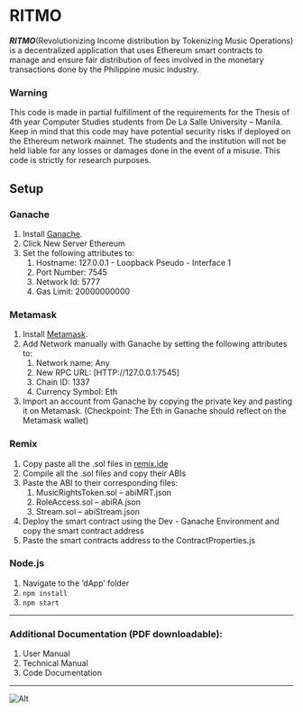 
# **RITMO**

**_RITMO_**(Revolutionizing Income distribution by Tokenizing Music Operations)  is a decentralized application that uses Ethereum smart contracts to manage and  ensure fair distribution of fees involved in the monetary transactions done by the Philippine music industry.

### **Warning**



This code is made in partial fulfillment of the requirements for the Thesis of 4th year Computer Studies students from De La Salle University – Manila. Keep in mind that this code may have potential security risks if deployed on the Ethereum network mainnet. The students and the institution will not be held liable for any losses or damages done in the event of a misuse. This code is strictly for research purposes. 

## **Setup**


### **Ganache**



1. Install [Ganache](https://trufflesuite.com/ganache/).
2. Click New Server Ethereum
3. Set the following attributes to:
    1. Hostname: 127.0.0.1 - Loopback Pseudo - Interface 1
    2. Port Number: 7545
    3. Network Id: 5777
    4. Gas Limit: 20000000000

### **Metamask**



1. Install [Metamask](https://metamask.io/).
2. Add Network manually with Ganache by setting the following attributes to:
    1. Network name: Any
    2. New RPC URL: [HTTP://127.0.0.1:7545]
    3. Chain ID: 1337
    4. Currency Symbol: Eth
3. Import an account from Ganache by copying the private key and pasting it on Metamask. (Checkpoint: The Eth in Ganache should reflect on the Metamask wallet)

### **Remix**



1. Copy paste all the .sol files in [remix.ide](https://remix.ethereum.org/)
2. Compile all the .sol files and copy their ABIs
3. Paste the ABI to their corresponding files:
    1. MusicRightsToken.sol – abiMRT.json
    2. RoleAccess.sol – abiRA.json
    3. Stream.sol – abiStream.json
4. Deploy the smart contract using the Dev - Ganache Environment and copy the smart contract address
5. Paste the smart contracts address to the ContractProperties.js

### **Node.js**



1. Navigate to the ‘dApp’ folder
2. `npm install`
3. `npm start`


---

### **Additional Documentation (PDF downloadable):**



1. User Manual
2. Technical Manual
3. Code Documentation


---

![Alt](https://repobeats.axiom.co/api/embed/2683680f1d6215bfeb1c0a51ca76f57dc00b5031.svg "Repobeats analytics image")
